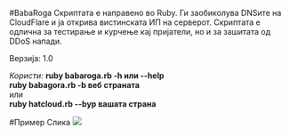 #BabaRoga
Скриптата е направено во  Ruby. Ги заобиколува DNSите на CloudFlare и ја открива вистинската ИП на серверот.
Скриптата е одлична за тестирање и курчење кај пријатели, но и за зашитата од DDoS напади.

Верзија: 1.0

<em>Користи:</em>
<strong>ruby babaroga.rb -h или --help </strong><br />
<strong>ruby babagora.rb -b веб страната </strong> <br />
или<br />
<strong>ruby hatcloud.rb --byp вашата страна </strong><br />

#Пример Слика
<img src="https://i.imgur.com/zR55YBx.png"> <br />

